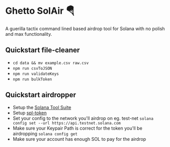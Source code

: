 # Ghetto SolAir 🪂

A guerilla tactix command lined based airdrop tool for Solana with no polish and max functionality.

## Quickstart file-cleaner

- `cd data && mv example.csv raw.csv`
- `npm run csvToJSON`
- `npm run validateKeys`
- `npm run bulkToken`

## Quickstart airdropper

- Setup the [Solana Tool Suite](https://docs.solana.com/cli/install-solana-cli-tools)
- Setup [spl-token](https://spl.solana.com/token)
- Set your config to the network you'll airdrop on eg. test-net `solana config set --url https://api.testnet.solana.com`
- Make sure your Keypair Path is correct for the token you'll be airdropping `solana config get`
- Make sure your account has enough SOL to pay for the airdrop
